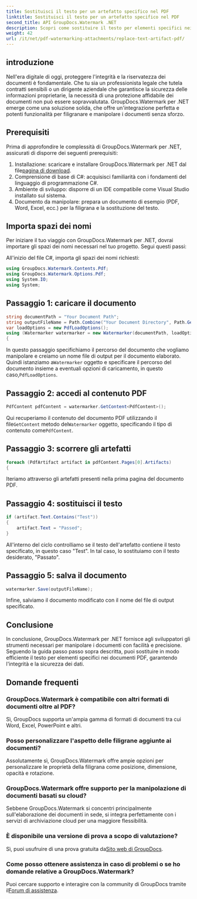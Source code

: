 ```yaml
---
title: Sostituisci il testo per un artefatto specifico nel PDF
linktitle: Sostituisci il testo per un artefatto specifico nel PDF
second_title: API GroupDocs.Watermark .NET
description: Scopri come sostituire il testo per elementi specifici nei documenti PDF utilizzando GroupDocs.Watermark per .NET. Migliora facilmente la sicurezza e l'integrità dei documenti.
weight: 42
url: /it/net/pdf-watermarking-attachments/replace-text-artifact-pdf/
---
```

## introduzione
Nell'era digitale di oggi, proteggere l'integrità e la riservatezza dei documenti è fondamentale. Che tu sia un professionista legale che tutela contratti sensibili o un dirigente aziendale che garantisce la sicurezza delle informazioni proprietarie, la necessità di una protezione affidabile dei documenti non può essere sopravvalutata. GroupDocs.Watermark per .NET emerge come una soluzione solida, che offre un'integrazione perfetta e potenti funzionalità per filigranare e manipolare i documenti senza sforzo.
## Prerequisiti
Prima di approfondire le complessità di GroupDocs.Watermark per .NET, assicurati di disporre dei seguenti prerequisiti:
1. Installazione: scaricare e installare GroupDocs.Watermark per .NET dal file[pagina di download](https://releases.groupdocs.com/Watermark/net/).
2. Comprensione di base di C#: acquisisci familiarità con i fondamenti del linguaggio di programmazione C#.
3. Ambiente di sviluppo: disporre di un IDE compatibile come Visual Studio installato sul sistema.
4. Documento da manipolare: prepara un documento di esempio (PDF, Word, Excel, ecc.) per la filigrana e la sostituzione del testo.

## Importa spazi dei nomi
Per iniziare il tuo viaggio con GroupDocs.Watermark per .NET, dovrai importare gli spazi dei nomi necessari nel tuo progetto. Segui questi passi:

All'inizio del file C#, importa gli spazi dei nomi richiesti:
```csharp
using GroupDocs.Watermark.Contents.Pdf;
using GroupDocs.Watermark.Options.Pdf;
using System.IO;
using System;
```
## Passaggio 1: caricare il documento
```csharp
string documentPath = "Your Document Path";
string outputFileName = Path.Combine("Your Document Directory", Path.GetFileName(documentPath));
var loadOptions = new PdfLoadOptions();
using (Watermarker watermarker = new Watermarker(documentPath, loadOptions))
{
```
 In questo passaggio specifichiamo il percorso del documento che vogliamo manipolare e creiamo un nome file di output per il documento elaborato. Quindi istanziamo a`Watermarker` oggetto e specificare il percorso del documento insieme a eventuali opzioni di caricamento, in questo caso,`PdfLoadOptions`.
## Passaggio 2: accedi al contenuto PDF
```csharp
PdfContent pdfContent = watermarker.GetContent<PdfContent>();
```
 Qui recuperiamo il contenuto del documento PDF utilizzando il file`GetContent` metodo del`Watermarker` oggetto, specificando il tipo di contenuto come`PdfContent`.
## Passaggio 3: scorrere gli artefatti
```csharp
foreach (PdfArtifact artifact in pdfContent.Pages[0].Artifacts)
{
```
Iteriamo attraverso gli artefatti presenti nella prima pagina del documento PDF.
## Passaggio 4: sostituisci il testo
```csharp
if (artifact.Text.Contains("Test"))
{
    artifact.Text = "Passed";
}
```
All'interno del ciclo controlliamo se il testo dell'artefatto contiene il testo specificato, in questo caso "Test". In tal caso, lo sostituiamo con il testo desiderato, "Passato".
## Passaggio 5: salva il documento
```csharp
watermarker.Save(outputFileName);
```
Infine, salviamo il documento modificato con il nome del file di output specificato.

## Conclusione
In conclusione, GroupDocs.Watermark per .NET fornisce agli sviluppatori gli strumenti necessari per manipolare i documenti con facilità e precisione. Seguendo la guida passo passo sopra descritta, puoi sostituire in modo efficiente il testo per elementi specifici nei documenti PDF, garantendo l'integrità e la sicurezza dei dati.
## Domande frequenti
### GroupDocs.Watermark è compatibile con altri formati di documenti oltre al PDF?
Sì, GroupDocs supporta un'ampia gamma di formati di documenti tra cui Word, Excel, PowerPoint e altri.
### Posso personalizzare l'aspetto delle filigrane aggiunte ai documenti?
Assolutamente sì, GroupDocs.Watermark offre ampie opzioni per personalizzare le proprietà della filigrana come posizione, dimensione, opacità e rotazione.
### GroupDocs.Watermark offre supporto per la manipolazione di documenti basati su cloud?
Sebbene GroupDocs.Watermark si concentri principalmente sull'elaborazione dei documenti in sede, si integra perfettamente con i servizi di archiviazione cloud per una maggiore flessibilità.
### È disponibile una versione di prova a scopo di valutazione?
 Sì, puoi usufruire di una prova gratuita da[Sito web di GroupDocs](https://releases.groupdocs.com/).
### Come posso ottenere assistenza in caso di problemi o se ho domande relative a GroupDocs.Watermark?
 Puoi cercare supporto e interagire con la community di GroupDocs tramite il[Forum di assistenza](https://forum.groupdocs.com/c/watermark/19).